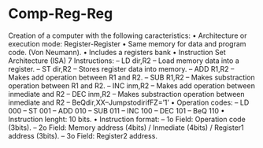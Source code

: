 # Comp-Reg-Reg

Creation of a computer with the following caracteristics:
• Architecture or execution mode: Register-Register
• Same memory for data and program code. (Von Neumann). • Includes a registers bank
• Instruction Set Architecture (ISA) 7 Instructions:
– LD dir,R2 – Load memory data into a register.
– ST dir,R2 – Stores register data into memory.
– ADD R1,R2 – Makes add operation between R1 and R2.
– SUB R1,R2 – Makes substraction operation between R1 and R2.
– INC inm,R2 – Makes add operation between inmediate and R2
– DEC inm,R2 – Makes substraction operation between inmediate and R2 – BeQdir,XX–JumpstodirifFZ=’1’
• Operation codes:
– LD 000
– ST 001
– ADD 010 – SUB 011 – INC 100 – DEC 101 – BeQ 110
• Instruction lenght: 10 bits. • Instruction format:
– 1o Field: Operation code (3bits).
– 2o Field: Memory address (4bits) / Inmediate (4bits) / Register1 address (3bits). – 3o Field: Register2 address.
